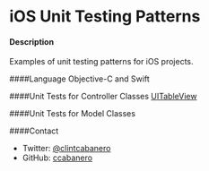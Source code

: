 iOS Unit Testing Patterns
=========================


#### Description
Examples of unit testing patterns for iOS projects.  

####Language
Objective-C and Swift

####Unit Tests for Controller Classes
[UITableView](UITableView.md)

####Unit Tests for Model Classes


####Contact
* Twitter: [@clintcabanero](http://twitter.com/clintcabanero)
* GitHub: [ccabanero](http:///github.com/ccabanero)


    
